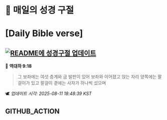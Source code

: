# 🙏 매일의 성경 구절
# [Daily Bible verse]
## [![README에 성경구절 업데이트](https://github.com/DONGSUKA/first_test/actions/workflows/update-readme-bible.yml/badge.svg)](https://github.com/DONGSUKA/first_test/actions/workflows/update-readme-bible.yml)
<!-- START_BIBLE_VERSE -->
📖 **역대하 9:18**
> 그 보좌에는 여섯 층계와 금 발판이 있어 보좌와 이어졌고 앉는 자리 양쪽에는 팔걸이가 있고 팔걸이 곁에는 사자가 하나씩 섰으며

🕊️ _업데이트 시각: 2025-08-11 18:48:39 KST_
  <!-- END_BIBLE_VERSE -->
## GITHUB_ACTION
